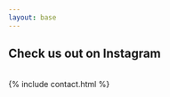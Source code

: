 ```yaml
---
layout: base
---
```


<h2 class="title is-3 h2-aocam has-text-centered">Check us out on Instagram</h2>
<div class="divider is-centered"></div>
<br>
{% include contact.html %}

